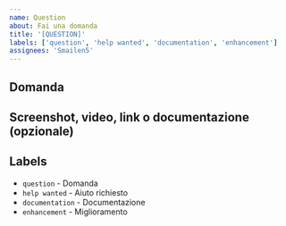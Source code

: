 ```yaml
---
name: Question
about: Fai una domanda
title: '[QUESTION]'
labels: ['question', 'help wanted', 'documentation', 'enhancement']
assignees: 'Smailen5'
---
```


## Domanda

<!-- Poni la tua domanda -->

## Screenshot, video, link o documentazione (opzionale)

<!-- Qualsiasi altra cosa trovi utile da aggiungere -->

## Labels

<!-- Aggiungi i labels appropriati -->

- `question` - Domanda
- `help wanted` - Aiuto richiesto
- `documentation` - Documentazione
- `enhancement` - Miglioramento
